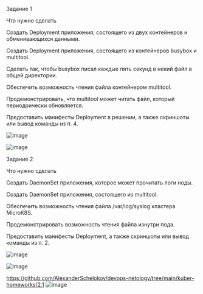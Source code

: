 Задание 1

Что нужно сделать

Создать Deployment приложения, состоящего из двух контейнеров и обменивающихся данными.

Создать Deployment приложения, состоящего из контейнеров busybox и multitool.

Сделать так, чтобы busybox писал каждые пять секунд в некий файл в общей директории.

Обеспечить возможность чтения файла контейнером multitool.

Продемонстрировать, что multitool может читать файл, который периодоически обновляется.

Предоставить манифесты Deployment в решении, а также скриншоты или вывод команды из п. 4.

![image](https://github.com/AlexanderSchelokov/devops-netology/assets/121572590/ddd7d84e-3dac-4e9b-96d7-87c4c87c5925)

![image](https://github.com/AlexanderSchelokov/devops-netology/assets/121572590/62e16bc9-e57d-447d-86a8-76540f10cbb7)


Задание 2

Что нужно сделать

Создать DaemonSet приложения, которое может прочитать логи ноды.

Создать DaemonSet приложения, состоящего из multitool.

Обеспечить возможность чтения файла /var/log/syslog кластера MicroK8S.

Продемонстрировать возможность чтения файла изнутри пода.

Предоставить манифесты Deployment, а также скриншоты или вывод команды из п. 2.

![image](https://github.com/AlexanderSchelokov/devops-netology/assets/121572590/0c4c8312-888b-488c-a948-3854f77f5beb)

![image](https://github.com/AlexanderSchelokov/devops-netology/assets/121572590/2f3e3ba5-d389-44bf-b681-72eb35df1b5d)


https://github.com/AlexanderSchelokov/devops-netology/tree/main/kuber-homeworks/2.1
![image](https://github.com/AlexanderSchelokov/devops-netology/assets/121572590/e4eedadb-9ad6-47fa-915d-17d7acb7e1e1)



